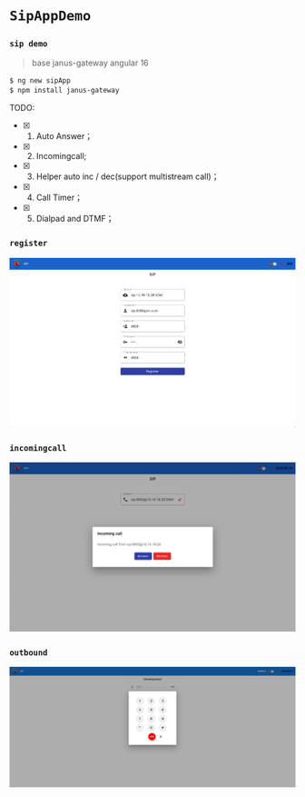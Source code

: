 # `SipAppDemo`

### `sip demo`

> base janus-gateway  angular 16

```bash
$ ng new sipApp
$ npm install janus-gateway
```



TODO: 

* [x] 1. Auto Answer；
* [x] 2. Incomingcall;
* [x] 3. Helper auto inc / dec(support multistream call)；
* [x] 4. Call Timer；
* [x] 5. Dialpad and  DTMF；



### `register`

![image-20230814000503342](https://github.com/NFhook/sipAppDemo/blob/main/src/assets/images/sipapp/register.png)

### `incomingcall`

![image-20230814000632767](https://github.com/NFhook/sipAppDemo/blob/main/src/assets/images/sipapp/incomingcall.png)

### `outbound`

![outbound](https://github.com/NFhook/sipAppDemo/blob/main/src/assets/images/sipapp/outbound.png)

